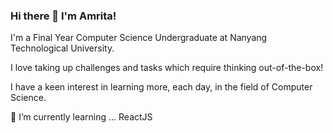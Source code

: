 ### Hi there 👋 I'm Amrita!

I'm a Final Year Computer Science Undergraduate at Nanyang Technological University.

I love taking up challenges and tasks which require thinking out-of-the-box!

I have a keen interest in learning more, each day, in the field of Computer Science.

🌱 I’m currently learning ... ReactJS

<!--
**amritaravishankar/amritaravishankar** is a ✨ _special_ ✨ repository because its `README.md` (this file) appears on your GitHub profile.

Here are some ideas to get you started:

- 🔭 I’m currently working on ...
- 🌱 I’m currently learning ... ReactJS
- 👯 I’m looking to collaborate on ...
- 🤔 I’m looking for help with ...
- 💬 Ask me about ...
- 📫 How to reach me: ...
- 😄 Pronouns: ...
- ⚡ Fun fact: ...
-->
